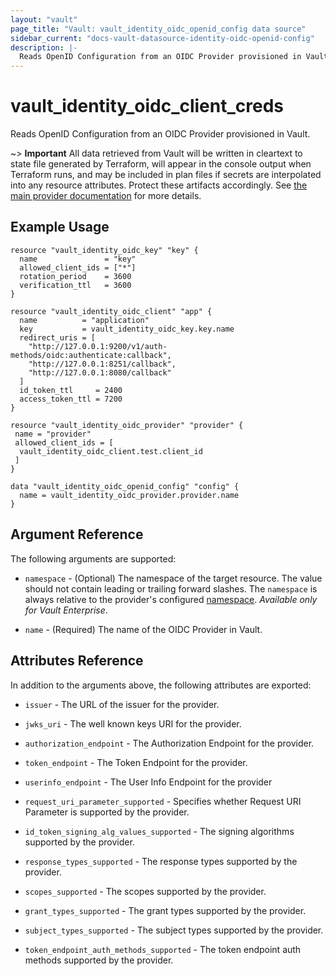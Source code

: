```yaml
---
layout: "vault"
page_title: "Vault: vault_identity_oidc_openid_config data source"
sidebar_current: "docs-vault-datasource-identity-oidc-openid-config"
description: |-
  Reads OpenID Configuration from an OIDC Provider provisioned in Vault
---
```


# vault\_identity\_oidc\_client\_creds

Reads OpenID Configuration from an OIDC Provider provisioned in Vault.

~> **Important** All data retrieved from Vault will be
written in cleartext to state file generated by Terraform, will appear in
the console output when Terraform runs, and may be included in plan files
if secrets are interpolated into any resource attributes.
Protect these artifacts accordingly. See
[the main provider documentation](../index.html)
for more details.

## Example Usage

```hcl
resource "vault_identity_oidc_key" "key" {
  name               = "key"
  allowed_client_ids = ["*"]
  rotation_period    = 3600
  verification_ttl   = 3600
}

resource "vault_identity_oidc_client" "app" {
  name          = "application"
  key           = vault_identity_oidc_key.key.name
  redirect_uris = [
    "http://127.0.0.1:9200/v1/auth-methods/oidc:authenticate:callback",
    "http://127.0.0.1:8251/callback",
    "http://127.0.0.1:8080/callback"
  ]
  id_token_ttl     = 2400
  access_token_ttl = 7200
}

resource "vault_identity_oidc_provider" "provider" {
 name = "provider"
 allowed_client_ids = [
  vault_identity_oidc_client.test.client_id
 ]
}

data "vault_identity_oidc_openid_config" "config" {
  name = vault_identity_oidc_provider.provider.name
}
```

## Argument Reference

The following arguments are supported:

* `namespace` - (Optional) The namespace of the target resource.
  The value should not contain leading or trailing forward slashes.
  The `namespace` is always relative to the provider's configured [namespace](/docs/providers/vault#namespace).
  *Available only for Vault Enterprise*.

* `name` - (Required) The name of the OIDC Provider in Vault.


## Attributes Reference

In addition to the arguments above, the following attributes are exported:

* `issuer` - The URL of the issuer for the provider.

* `jwks_uri` - The well known keys URI for the provider.

* `authorization_endpoint` - The Authorization Endpoint for the provider.

* `token_endpoint` - The Token Endpoint for the provider.

* `userinfo_endpoint` - The User Info Endpoint for the provider

* `request_uri_parameter_supported` - Specifies whether Request URI Parameter is 
  supported by the provider.

* `id_token_signing_alg_values_supported` - The signing algorithms supported by 
  the provider.

* `response_types_supported` - The response types supported by the provider.

* `scopes_supported` - The scopes supported by the provider.

* `grant_types_supported` - The grant types supported by the provider.

* `subject_types_supported` - The subject types supported by the provider.

* `token_endpoint_auth_methods_supported` - The token endpoint auth methods supported by the provider.
